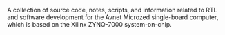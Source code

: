 A collection of source code, notes, scripts, and information related to RTL and
software development for the Avnet Microzed single-board computer, which is
based on the Xilinx ZYNQ-7000 system-on-chip.

